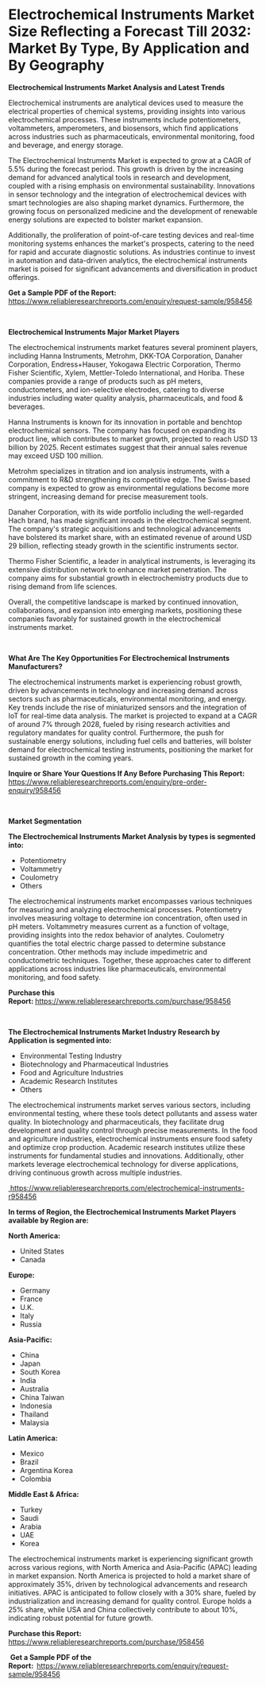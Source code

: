 <p><h1>Electrochemical Instruments Market Size Reflecting a Forecast Till 2032: Market By Type, By Application and By Geography</h1></p><p><strong>Electrochemical Instruments Market Analysis and Latest Trends</strong></p>
<p><p>Electrochemical instruments are analytical devices used to measure the electrical properties of chemical systems, providing insights into various electrochemical processes. These instruments include potentiometers, voltammeters, amperometers, and biosensors, which find applications across industries such as pharmaceuticals, environmental monitoring, food and beverage, and energy storage.</p><p>The Electrochemical Instruments Market is expected to grow at a CAGR of 5.5% during the forecast period. This growth is driven by the increasing demand for advanced analytical tools in research and development, coupled with a rising emphasis on environmental sustainability. Innovations in sensor technology and the integration of electrochemical devices with smart technologies are also shaping market dynamics. Furthermore, the growing focus on personalized medicine and the development of renewable energy solutions are expected to bolster market expansion.</p><p>Additionally, the proliferation of point-of-care testing devices and real-time monitoring systems enhances the market's prospects, catering to the need for rapid and accurate diagnostic solutions. As industries continue to invest in automation and data-driven analytics, the electrochemical instruments market is poised for significant advancements and diversification in product offerings.</p></p>
<p><strong>Get a Sample PDF of the Report:&nbsp;</strong> <a href="https://www.reliableresearchreports.com/enquiry/request-sample/958456?utm_campaign=102&utm_medium=2&utm_source=Github&utm_content=ia&utm_term=16042025&utm_id=electrochemical-instruments">https://www.reliableresearchreports.com/enquiry/request-sample/958456</a></p>
<p>&nbsp;</p>
<p><strong>Electrochemical Instruments Major Market Players</strong></p>
<p><p>The electrochemical instruments market features several prominent players, including Hanna Instruments, Metrohm, DKK-TOA Corporation, Danaher Corporation, Endress+Hauser, Yokogawa Electric Corporation, Thermo Fisher Scientific, Xylem, Mettler-Toledo International, and Horiba. These companies provide a range of products such as pH meters, conductometers, and ion-selective electrodes, catering to diverse industries including water quality analysis, pharmaceuticals, and food & beverages.</p><p>Hanna Instruments is known for its innovation in portable and benchtop electrochemical sensors. The company has focused on expanding its product line, which contributes to market growth, projected to reach USD 13 billion by 2025. Recent estimates suggest that their annual sales revenue may exceed USD 100 million.</p><p>Metrohm specializes in titration and ion analysis instruments, with a commitment to R&D strengthening its competitive edge. The Swiss-based company is expected to grow as environmental regulations become more stringent, increasing demand for precise measurement tools.</p><p>Danaher Corporation, with its wide portfolio including the well-regarded Hach brand, has made significant inroads in the electrochemical segment. The company's strategic acquisitions and technological advancements have bolstered its market share, with an estimated revenue of around USD 29 billion, reflecting steady growth in the scientific instruments sector.</p><p>Thermo Fisher Scientific, a leader in analytical instruments, is leveraging its extensive distribution network to enhance market penetration. The company aims for substantial growth in electrochemistry products due to rising demand from life sciences.</p><p>Overall, the competitive landscape is marked by continued innovation, collaborations, and expansion into emerging markets, positioning these companies favorably for sustained growth in the electrochemical instruments market.</p></p>
<p>&nbsp;</p>
<p><strong>What Are The Key Opportunities For Electrochemical Instruments Manufacturers?</strong></p>
<p><p>The electrochemical instruments market is experiencing robust growth, driven by advancements in technology and increasing demand across sectors such as pharmaceuticals, environmental monitoring, and energy. Key trends include the rise of miniaturized sensors and the integration of IoT for real-time data analysis. The market is projected to expand at a CAGR of around 7% through 2028, fueled by rising research activities and regulatory mandates for quality control. Furthermore, the push for sustainable energy solutions, including fuel cells and batteries, will bolster demand for electrochemical testing instruments, positioning the market for sustained growth in the coming years.</p></p>
<p><strong>Inquire or Share Your Questions If Any Before Purchasing This Report:</strong> <a href="https://www.reliableresearchreports.com/enquiry/pre-order-enquiry/958456?utm_campaign=102&utm_medium=2&utm_source=Github&utm_content=ia&utm_term=16042025&utm_id=electrochemical-instruments">https://www.reliableresearchreports.com/enquiry/pre-order-enquiry/958456</a></p>
<p>&nbsp;</p>
<p><strong>Market Segmentation</strong></p>
<p><strong>The Electrochemical Instruments Market Analysis by types is segmented into:</strong></p>
<p><ul><li>Potentiometry</li><li>Voltammetry</li><li>Coulometry</li><li>Others</li></ul></p>
<p><p>The electrochemical instruments market encompasses various techniques for measuring and analyzing electrochemical processes. Potentiometry involves measuring voltage to determine ion concentration, often used in pH meters. Voltammetry measures current as a function of voltage, providing insights into the redox behavior of analytes. Coulometry quantifies the total electric charge passed to determine substance concentration. Other methods may include impedimetric and conductometric techniques. Together, these approaches cater to different applications across industries like pharmaceuticals, environmental monitoring, and food safety.</p></p>
<p><strong>Purchase this Report:&nbsp;</strong><a href="https://www.reliableresearchreports.com/purchase/958456?utm_campaign=102&utm_medium=2&utm_source=Github&utm_content=ia&utm_term=16042025&utm_id=electrochemical-instruments">https://www.reliableresearchreports.com/purchase/958456</a></p>
<p>&nbsp;</p>
<p><strong>The Electrochemical Instruments Market Industry Research by Application is segmented into:</strong></p>
<p><ul><li>Environmental Testing Industry</li><li>Biotechnology and Pharmaceutical Industries</li><li>Food and Agriculture Industries</li><li>Academic Research Institutes</li><li>Others</li></ul></p>
<p><p>The electrochemical instruments market serves various sectors, including environmental testing, where these tools detect pollutants and assess water quality. In biotechnology and pharmaceuticals, they facilitate drug development and quality control through precise measurements. In the food and agriculture industries, electrochemical instruments ensure food safety and optimize crop production. Academic research institutes utilize these instruments for fundamental studies and innovations. Additionally, other markets leverage electrochemical technology for diverse applications, driving continuous growth across multiple industries.</p></p>
<p><a href="https://www.reliableresearchreports.com/electrochemical-instruments-r958456?utm_campaign=102&utm_medium=2&utm_source=Github&utm_content=ia&utm_term=16042025&utm_id=electrochemical-instruments">&nbsp;https://www.reliableresearchreports.com/electrochemical-instruments-r958456</a></p>
<p><strong>In terms of Region, the Electrochemical Instruments Market Players available by Region are:</strong></p>
<p>
    <p> <strong> North America: </strong>
        <ul>
            <li>United States</li>
            <li>Canada</li>
        </ul>
        </p> 
    <p> <strong> Europe: </strong>
        <ul>
            <li>Germany</li>
            <li>France</li>
            <li>U.K.</li>
            <li>Italy</li>
            <li>Russia</li>
        </ul>
        </p> 
    <p> <strong> Asia-Pacific: </strong>
        <ul>
            <li>China</li>
            <li>Japan</li>
            <li>South Korea</li>
            <li>India</li>
            <li>Australia</li>
            <li>China Taiwan</li>
            <li>Indonesia</li>
            <li>Thailand</li>
            <li>Malaysia</li>
        </ul>
        </p> 
    <p> <strong> Latin America: </strong>
        <ul>
            <li>Mexico</li>
            <li>Brazil</li>
            <li>Argentina Korea</li>
            <li>Colombia</li>
        </ul>
        </p> 
    <p> <strong> Middle East & Africa: </strong>
        <ul>
            <li>Turkey</li>
            <li>Saudi</li>
            <li>Arabia</li>
            <li>UAE</li>
            <li>Korea</li>
        </ul>
    </p>
    </p>
<p><p>The electrochemical instruments market is experiencing significant growth across various regions, with North America and Asia-Pacific (APAC) leading in market expansion. North America is projected to hold a market share of approximately 35%, driven by technological advancements and research initiatives. APAC is anticipated to follow closely with a 30% share, fueled by industrialization and increasing demand for quality control. Europe holds a 25% share, while USA and China collectively contribute to about 10%, indicating robust potential for future growth.</p></p>
<p><strong>Purchase this Report: </strong><a href="https://www.reliableresearchreports.com/purchase/958456?utm_campaign=102&utm_medium=2&utm_source=Github&utm_content=ia&utm_term=16042025&utm_id=electrochemical-instruments">https://www.reliableresearchreports.com/purchase/958456</a></p>
<p>&nbsp;<strong>Get a Sample PDF of the Report:&nbsp;&nbsp;</strong><a href="https://www.reliableresearchreports.com/enquiry/request-sample/958456?utm_campaign=102&utm_medium=2&utm_source=Github&utm_content=ia&utm_term=16042025&utm_id=electrochemical-instruments">https://www.reliableresearchreports.com/enquiry/request-sample/958456</a></p>
<p><strong></strong></p>
<p><p></p><p></p><p></p></p>